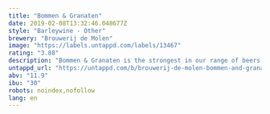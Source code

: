 ```yaml
---
title: "Bommen & Granaten"
date: 2019-02-08T13:32:46.048677Z
style: "Barleywine - Other"
brewery: "Brouwerij de Molen"
image: "https://labels.untappd.com/labels/13467"
rating: "3.88"
description: "Bommen & Granaten is the strongest in our range of beers. Sweet, loads of ripe fruits, loads of malts, soft bitterness balancing all the first mentioned. Flavour indication: malty, ripe fruits, cake. Translates as Bombs & Grenades."
untappd_url: "https://untappd.com/b/brouwerij-de-molen-bommen-and-granaten/13467"
abv: "11.9"
ibu: "30"
robots: noindex,nofollow
lang: en
---
```

